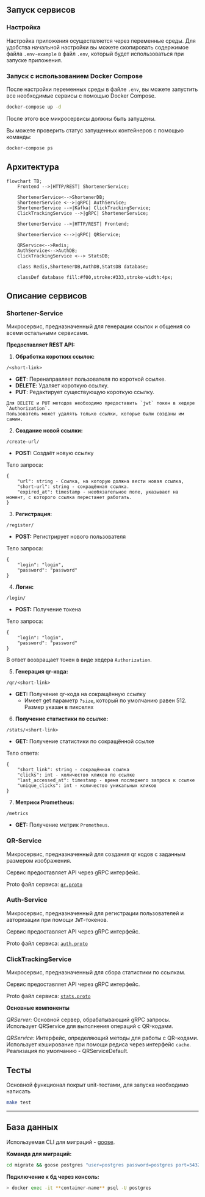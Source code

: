 
## Запуск сервисов

### Настройка
Настройка приложения осуществляется через переменные среды. 
Для удобства начальной настройки вы можете скопировать содержимое файла `.env-example` в файл `.env`, который будет использоваться при запуске приложения.

### Запуск с использованием Docker Compose

После настройки переменных среды в файле `.env`, вы можете запустить все необходимые сервисы с помощью Docker Compose. 
```bash
docker-compose up -d
```
После этого все микросервисы должны быть запущены.

Вы можете проверить статус запущенных контейнеров с помощью команды:
```bash
docker-compose ps
```



## Архитектура

```mermaid
flowchart TB;
    Frontend -->|HTTP/REST| ShortenerService;

    ShortenerService<-->ShortenerDB;
    ShortenerService <-->|gRPC| AuthService;
    ShortenerService -->|Kafka| ClickTrackingService;
    ClickTrackingService -->|gRPC| ShortenerService;
    
    ShortenerService -->|HTTP/REST| Frontend;
    
    ShortenerService <-->|gRPC| QRService;

    QRService<-->Redis;
    AuthService<-->AuthDB;
    ClickTrackingService <--> StatsDB;
    
    class Redis,ShortenerDB,AuthDB,StatsDB database;
    
    classDef database fill:#f00,stroke:#333,stroke-width:4px;
```

## Описание сервисов

### Shortener-Service

Микросервис, предназначенный для генерации ссылок и общения со всеми остальными сервисами.

**Предоставляет REST API:**

1. **Обработка коротких ссылок:**
```
/<short-link>
```
   - **GET**: Перенаправляет пользователя по короткой ссылке.
   - **DELETE**: Удаляет короткую ссылку.
   - **PUT**: Редактирует существующую короткую ссылку.

```
Для DELETE и PUT методов необходимо предоставить `jwt` токен в хедере `Authorization`.
Пользователь может удалять только ссылки, которые были созданы им самим.
```

2. **Создание новой ссылки:**
```
/create-url/
```
    
- **POST:** Создаёт новую ссылку

Тело запроса:
```
{
    "url": string - Ссылка, на которую должна вести новая ссылка,
    "short-url": string - сокращённая ссылка. 
    "expired_at": timestamp - необязательное поле, указывает на момент, с которого ссылка перестанет работать.
}
```

3. **Регистрация:**
```
/register/
```

- **POST:** Регистрирует нового пользователя

Тело запроса:
```
{
    "login": "login",
    "password": "password"
}
```

4. **Логин:**
```
/login/
```

- **POST:** Получение токена

Тело запроса:
```
{
    "login": "login",
    "password": "password"
}
```

В ответ возвращает токен в виде хедера `Authorization`.

5. **Генерация qr-кода:**
```
/qr/<short-link>
```

- **GET:** Получение qr-кода на сокращённую ссылку
    - Имеет get параметр `?size`, который по умолчанию равен 512. Размер указан в пикселях


6. **Получение статистики по ссылке:**
```
/stats/<short-link>
```

- **GET:** Получение статистики по сокращённой ссылке

Тело ответа:
```
{
    "short_link": string - сокращённая ссылка
    "clicks": int - количество кликов по ссылке
    "last_accessed_at": timestamp - время последнего запроса к ссылке
    "unique_clicks": int - количество уникальных кликов
}
```

7. **Метрики Prometheus:**
```
/metrics
```

- **GET:** Получение метрик `Prometheus`.

    
### QR-Service

Микросервис, предназначенный для создания qr кодов с заданным размером изображения.

Сервис предоставляет API через gRPC интерфейс.

Proto файл сервиса: [`qr.proto`](pkg/proto/qr/qr.proto)

### Auth-Service

Микросервис, предназначенный для регистрации пользователей и авторизации при помощи `JWT`-токенов.

Сервис предоставляет API через gRPC интерфейс.

Proto файл сервиса: [`auth.proto`](pkg/proto/auth/auth.proto)

### ClickTrackingService

Микросервис, предназначенный для сбора статистики по ссылкам.

Сервис предоставляет API через gRPC интерфейс.

Proto файл сервиса: [`stats.proto`](pkg/proto/stats/stats.proto)



**Основные компоненты**

*QRServer:* Основной сервер, обрабатывающий gRPC запросы.  
Использует QRService для выполнения операций с QR-кодами.

*QRService:* Интерфейс, определяющий методы для работы с QR-кодами.  
Использует кэширование при помощи редиса через интерфейс `cache`.  
Реализация по умолчанию - QRServiceDefault.






## Тесты

Основной функционал покрыт unit-тестами, для запуска необходимо написать
```bash
make test
```
---
## База данных

Используемая CLI для миграций - [goose](https://github.com/pressly/goose).

**Команда для миграций:**
```bash
cd migrate && goose postgres "user=postgres password=postgres port=5432 host=localhost dbname=url_shorter sslmode=disable" up
```

**Подключение к бд через консоль:**
```bash
> docker exec -it **container-name** psql -U postgres
```